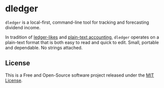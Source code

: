 # dledger

`dledger` is a local-first, command-line tool for tracking and forecasting dividend income.

In tradition of [ledger-likes](https://plaintextaccounting.org/#plain-text-accounting-apps) and [plain-text accounting](https://plaintextaccounting.org), `dledger` operates on a plain-text format that is both easy to read and quick to edit. Small, portable and dependable. No strings attached.

## License

This is a Free and Open-Source software project released under the [MIT License](LICENSE).
